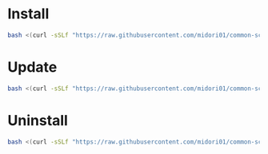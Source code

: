 # Install
```bash
bash <(curl -sSLf "https://raw.githubusercontent.com/midori01/common-scripts/main/snell%2Bshadow-tls/install.sh")
```

# Update
```bash
bash <(curl -sSLf "https://raw.githubusercontent.com/midori01/common-scripts/main/snell%2Bshadow-tls/install.sh") update
```

# Uninstall
```bash
bash <(curl -sSLf "https://raw.githubusercontent.com/midori01/common-scripts/main/snell%2Bshadow-tls/install.sh") uninstall
```
